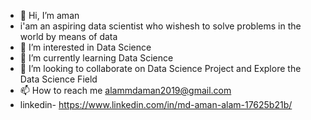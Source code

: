 - 👋 Hi, I’m aman
- i'am an aspiring data scientist who wishesh to solve problems in the world by means of data
- 👀 I’m interested in Data Science
- 🌱 I’m currently learning  Data Science
- 💞️ I’m looking to collaborate on Data Science Project and Explore the Data Science Field 
- 📫 How to reach me alammdaman2019@gmail.com
- linkedin- https://www.linkedin.com/in/md-aman-alam-17625b21b/

<!---
mdamanalam/mdamanalam is a ✨ special ✨ repository because its `README.md` (this file) appears on your GitHub profile.
You can click the Preview link to take a look at your changes.
--->
